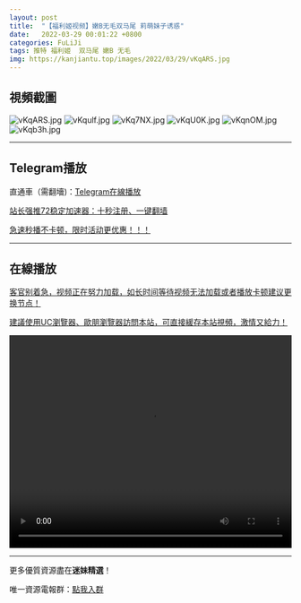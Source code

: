 ```yaml
---
layout: post
title:  "【福利姬视频】嫩B无毛双马尾 莉萌妹子诱惑"
date:   2022-03-29 00:01:22 +0800
categories: FuLiJi
tags: 推特 福利姬  双马尾 嫩B 无毛
img: https://kanjiantu.top/images/2022/03/29/vKqARS.jpg
---
```



## 視頻截圖

![vKqARS.jpg](https://kanjiantu.top/images/2022/03/29/vKqARS.jpg)
![vKqulf.jpg](https://kanjiantu.top/images/2022/03/29/vKqulf.jpg)
![vKq7NX.jpg](https://kanjiantu.top/images/2022/03/29/vKq7NX.jpg)
![vKqU0K.jpg](https://kanjiantu.top/images/2022/03/29/vKqU0K.jpg)
![vKqnOM.jpg](https://kanjiantu.top/images/2022/03/29/vKqnOM.jpg)
![vKqb3h.jpg](https://kanjiantu.top/images/2022/03/29/vKqb3h.jpg)

* * *
## Telegram播放

直通車（需翻墻)：[Telegram在線播放](https://t.me/mimeijingxuan/117)

<u>站长强推72稳定加速器：[十秒注册、一键翻墙](https://www.mimei.blog/skip/vpn.html) </u>


<u>急速秒播不卡顿，限时活动更优惠！！！</u>
* * *
## 在線播放
<u>客官别着急，视频正在努力加载，如长时间等待视频无法加载或者播放卡顿建议更换节点！</u>

<u>建議使用UC瀏覽器、歐朋瀏覽器訪問本站，可直接緩存本站視頻，激情又給力！</u>
<center><video src="https://cdn.publer.io/uploads/videos/6246f3c5db2797357edec21f/6c0c9593704a347bd37ee3b60e37a7b0.mp4" width="100%" height="380px" controls="controls"></video></center>


* * *
更多優質資源盡在**迷妹精選**！

唯一資源電報群：[點我入群](https://t.me/mimeijingxuan)


